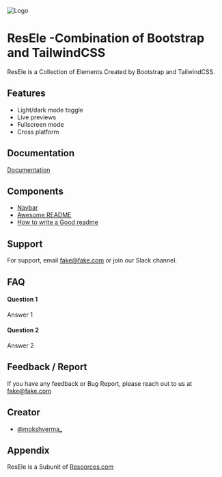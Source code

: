 
![Logo](https://lh4.googleusercontent.com/YVmqhgwKdvfi9fjhHwqFccEdlHsQkEop0JYqujI6TEfkF7HqrcVl5zFxbABTYB-iBFG31lVu9uLxp3gRI4DbSuw8L0nLLS6NcWMYv7SxIU_IPN3h7_WfbKHsBaYzRNt-qA=w1280)


# ResEle -Combination of Bootstrap and TailwindCSS

ResEle is a Collection of Elements Created by Bootstrap and TailwindCSS. 

## Features

- Light/dark mode toggle
- Live previews
- Fullscreen mode
- Cross platform


## Documentation

[Documentation](https://linktodocumentation)


## Components

 - [Navbar](https://awesomeopensource.com/project/elangosundar/awesome-README-templates)
 - [Awesome README](https://github.com/matiassingers/awesome-readme)
 - [How to write a Good readme](https://bulldogjob.com/news/449-how-to-write-a-good-readme-for-your-github-project)


## Support

For support, email fake@fake.com or join our Slack channel.


## FAQ

#### Question 1

Answer 1

#### Question 2

Answer 2


## Feedback / Report

If you have any feedback or Bug Report, please reach out to us at fake@fake.com


## Creator

- [@mokshverma_](https://www.twitter.com/mokshverma_)


## Appendix

ResEle is a Subunit of [Resoorces.com](https://www.resoorces.com/)
